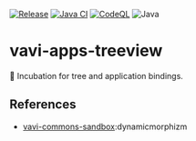 [![Release](https://jitpack.io/v/umjammer/vavi-apps-treeview.svg)](https://jitpack.io/#umjammer/vavi-apps-treeview)
[![Java CI](https://github.com/umjammer/vavi-apps-treeview/actions/workflows/maven.yml/badge.svg)](https://github.com/umjammer/vavi-apps-treeview/actions/workflows/maven.yml)
[![CodeQL](https://github.com/umjammer/vavi-apps-treeview/actions/workflows/codeql-analysis.yml/badge.svg)](https://github.com/umjammer/vavi-apps-treeview/actions/workflows/codeql-analysis.yml)
![Java](https://img.shields.io/badge/Java-8-b07219)

# vavi-apps-treeview

🐣 Incubation for tree and application bindings.

## References

 * [vavi-commons-sandbox](https://github.com/umjammer/vavi-commons-sandbox):dynamicmorphizm